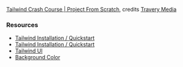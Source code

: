[Tailwind Crash Course | Project From Scratch](https://www.youtube.com/watch?v=dFgzHOX84xQ), credits [Travery Media](https://www.youtube.com/c/TraversyMedia)

### Resources 

- [Tailwind Installation / Quickstart](https://tailwindcss.com/docs/installation)
- [Tailwind Installation / Quickstart](https://tailwindcss.com/docs/installation)
- [Tailwind UI](https://tailwindui.com/documentation)
- [Background Color](https://tailwindcss.com/docs/background-color)